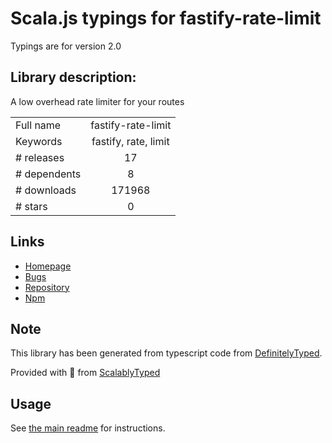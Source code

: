 
# Scala.js typings for fastify-rate-limit

Typings are for version 2.0

## Library description:
A low overhead rate limiter for your routes

|                    |                 |
| ------------------ | :-------------: |
| Full name          | fastify-rate-limit |
| Keywords           | fastify, rate, limit |
| # releases         | 17 |
| # dependents       | 8 |
| # downloads        | 171968 |
| # stars            | 0 |

## Links
- [Homepage](https://github.com/fastify/fastify-rate-limit#readme)
- [Bugs](https://github.com/fastify/fastify-rate-limit/issues)
- [Repository](https://github.com/fastify/fastify-rate-limit)
- [Npm](https://www.npmjs.com/package/fastify-rate-limit)
    


## Note
This library has been generated from typescript code from [DefinitelyTyped](https://definitelytyped.org).

Provided with :purple_heart: from [ScalablyTyped](https://github.com/oyvindberg/ScalablyTyped)

## Usage
See [the main readme](../../readme.md) for instructions.


